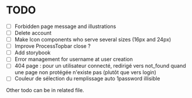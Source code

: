 # TODO

- [ ] Forbidden page message and illustrations
- [ ] Delete account
- [ ] Make Icon components who serve several sizes (16px and 24px)
- [ ] Improve ProcessTopbar close ?
- [ ] Add storybook
- [ ] Error management for username at user creation
- [ ] 404 page : pour un utilisateur connecté, redirigé vers not_found quand une page non protégée n'existe pas (plutôt que vers login)
- [ ] Couleur de sélection du remplissage auto 1password illisible

Other todo can be in related file.
